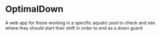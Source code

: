 # OptimalDown
A web app for those working in a specific aquatic pool to check and see where they should start their shift in order to end as a down guard
